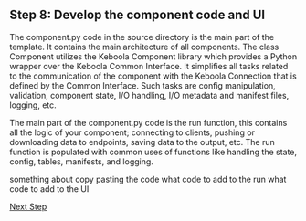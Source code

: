 ## Step 8: Develop the component code and UI

The component.py code in the source directory is the main part of the template. 
It contains the main architecture of all components. 
The class Component utilizes the Keboola Component library which provides a Python wrapper over the Keboola Common Interface. 
It simplifies all tasks related to the communication of the component with the Keboola Connection that is defined by the Common Interface. 
Such tasks are config manipulation, validation, component state, I/O handling, I/O metadata and manifest files, logging, etc.

The main part of the component.py code is the run function, 
this contains all the logic of your component; connecting to clients, pushing or downloading data to endpoints, 
saving data to the output, etc. The run function is populated with common uses of functions like handling the state, 
config, tables, manifests, and logging.


something about copy pasting the code
what code to add to the run
what code to add to the UI






[Next Step](https://github.com/bakobako/keboola-empower-workshop-components/blob/main/workshop_steps/Step%2009%3A%20Test%20component%20locally.md)